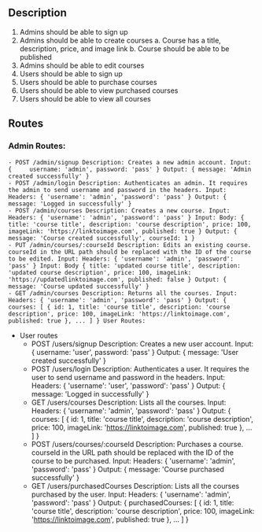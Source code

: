 ## Description
1. Admins should be able to sign up
2. Admins should be able to create courses
    a.    Course has a title, description, price, and image link
    b.    Course should be able to be published
3. Admins should be able to edit courses
4. Users should be able to sign up
5. Users should be able to purchase courses
6. Users should be able to view purchased courses
7. Users should be able to view all courses

## Routes
### Admin Routes:
    - POST /admin/signup Description: Creates a new admin account. Input: {     username: 'admin', password: 'pass' } Output: { message: 'Admin created successfully' }
    - POST /admin/login Description: Authenticates an admin. It requires the admin to send username and password in the headers. Input: Headers: { 'username': 'admin', 'password': 'pass' } Output: { message: 'Logged in successfully' }
    - POST /admin/courses Description: Creates a new course. Input: Headers: { 'username': 'admin', 'password': 'pass' } Input: Body: { title: 'course title', description: 'course description', price: 100, imageLink: 'https://linktoimage.com', published: true } Output: { message: 'Course created successfully', courseId: 1 }
    - PUT /admin/courses/:courseId Description: Edits an existing course. courseId in the URL path should be replaced with the ID of the course to be edited. Input: Headers: { 'username': 'admin', 'password': 'pass' } Input: Body { title: 'updated course title', description: 'updated course description', price: 100, imageLink: 'https://updatedlinktoimage.com', published: false } Output: { message: 'Course updated successfully' }
    - GET /admin/courses Description: Returns all the courses. Input: Headers: { 'username': 'admin', 'password': 'pass' } Output: { courses: [ { id: 1, title: 'course title', description: 'course description', price: 100, imageLink: 'https://linktoimage.com', published: true }, ... ] } User Routes:
- User routes
    - POST /users/signup Description: Creates a new user account. Input: { username: 'user', password: 'pass' } Output: { message: 'User created successfully' }
    - POST /users/login Description: Authenticates a user. It requires the user to send username and password in the headers. Input: Headers: { 'username': 'user', 'password': 'pass' } Output: { message: 'Logged in successfully' }
    - GET /users/courses Description: Lists all the courses. Input: Headers: { 'username': 'admin', 'password': 'pass' } Output: { courses: [ { id: 1, title: 'course title', description: 'course description', price: 100, imageLink: 'https://linktoimage.com', published: true }, ... ] }
    - POST /users/courses/:courseId Description: Purchases a course. courseId in the URL path should be replaced with the ID of the course to be purchased. Input: Headers: { 'username': 'admin', 'password': 'pass' } Output: { message: 'Course purchased successfully' }
    - GET /users/purchasedCourses Description: Lists all the courses purchased by the user. Input: Headers: { 'username': 'admin', 'password': 'pass' } Output: { purchasedCourses: [ { id: 1, title: 'course title', description: 'course description', price: 100, imageLink: 'https://linktoimage.com', published: true }, ... ] }
